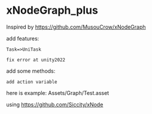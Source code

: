 # xNodeGraph_plus


Inspired by https://github.com/MusouCrow/xNodeGraph

add features:

    Task=>UniTask

    fix error at unity2022

add some methods:

    add action variable 

here is example: Assets/Graph/Test.asset

using https://github.com/Siccity/xNode
